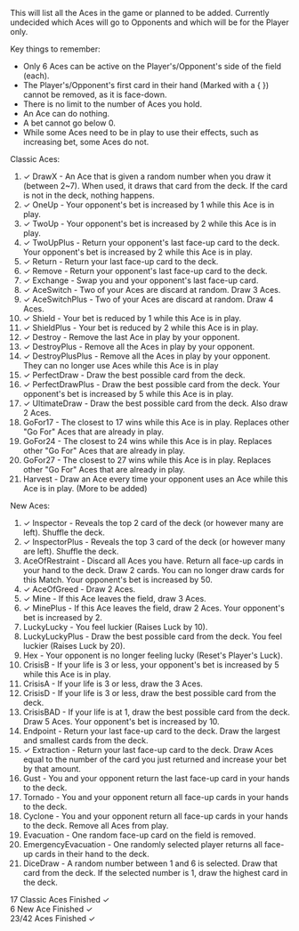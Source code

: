 This will list all the Aces in the game or planned to be added.
Currently undecided which Aces will go to Opponents and which will be for the Player only.

Key things to remember:
- Only 6 Aces can be active on the Player's/Opponent's side of the field (each).
- The Player's/Opponent's first card in their hand (Marked with a { }) cannot be removed, as it is face-down.
- There is no limit to the number of Aces you hold.
- An Ace can do nothing.
- A bet cannot go below 0.
- While some Aces need to be in play to use their effects, such as increasing bet, some Aces do not.

Classic Aces:

1. ✓ DrawX - An Ace that is given a random number when you draw it (between 2~7). When used, it draws that card from the deck. If the card is not in the deck, nothing happens.
2. ✓ OneUp - Your opponent's bet is increased by 1 while this Ace is in play.
3. ✓ TwoUp - Your opponent's bet is increased by 2 while this Ace is in play.
4. ✓ TwoUpPlus - Return your opponent's last face-up card to the deck. Your opponent's bet is increased by 2 while this Ace is in play.
5. ✓ Return - Return your last face-up card to the deck.
6. ✓ Remove - Return your opponent's last face-up card to the deck.
7. ✓ Exchange - Swap you and your opponent's last face-up card.
8. ✓ AceSwitch - Two of your Aces are discard at random. Draw 3 Aces.
9. ✓ AceSwitchPlus - Two of your Aces are discard at random. Draw 4 Aces.
10. ✓ Shield - Your bet is reduced by 1 while this Ace is in play.
11. ✓ ShieldPlus - Your bet is reduced by 2 while this Ace is in play.
12. ✓ Destroy - Remove the last Ace in play by your opponent.
13. ✓ DestroyPlus - Remove all the Aces in play by your opponent.
14. ✓ DestroyPlusPlus - Remove all the Aces in play by your opponent. They can no longer use Aces while this Ace is in play
15. ✓ PerfectDraw - Draw the best possible card from the deck.
16. ✓ PerfectDrawPlus - Draw the best possible card from the deck. Your opponent's bet is increased by 5 while this Ace is in play.
17. ✓ UltimateDraw - Draw the best possible card from the deck. Also draw 2 Aces.
18. GoFor17 - The closest to 17 wins while this Ace is in play. Replaces other "Go For" Aces that are already in play.
19. GoFor24 - The closest to 24 wins while this Ace is in play. Replaces other "Go For" Aces that are already in play.
20. GoFor27 - The closest to 27 wins while this Ace is in play. Replaces other "Go For" Aces that are already in play.
21. Harvest - Draw an Ace every time your opponent uses an Ace while this Ace is in play.
(More to be added)


New Aces:

1. ✓ Inspector - Reveals the top 2 card of the deck (or however many are left). Shuffle the deck.
2. ✓ InspectorPlus - Reveals the top 3 card of the deck (or however many are left). Shuffle the deck.
3. AceOfRestraint - Discard all Aces you have. Return all face-up cards in your hand to the deck. Draw 2 cards. You can no longer draw cards for this Match. Your opponent's bet is increased by 50.
4. ✓ AceOfGreed - Draw 2 Aces.
5. ✓ Mine - If this Ace leaves the field, draw 3 Aces.
6. ✓ MinePlus - If this Ace leaves the field, draw 2 Aces. Your opponent's bet is increased by 2.
7. LuckyLucky - You feel luckier (Raises Luck by 10).
8. LuckyLuckyPlus - Draw the best possible card from the deck. You feel luckier (Raises Luck by 20).
9. Hex - Your opponent is no longer feeling lucky (Reset's Player's Luck).
10. CrisisB - If your life is 3 or less, your opponent's bet is increased by 5 while this Ace is in play.
11. CrisisA - If your life is 3 or less, draw the 3 Aces.
12. CrisisD - If your life is 3 or less, draw the best possible card from the deck.
13. CrisisBAD - If your life is at 1, draw the best possible card from the deck. Draw 5 Aces. Your opponent's bet is increased by 10.
14. Endpoint - Return your last face-up card to the deck. Draw the largest and smallest cards from the deck.
15. ✓ Extraction - Return your last face-up card to the deck. Draw Aces equal to the number of the card you just returned and increase your bet by that amount.
16. Gust - You and your opponent return the last face-up card in your hands to the deck.
17. Tornado - You and your opponent return all face-up cards in your hands to the deck.
18. Cyclone - You and your opponent return all face-up cards in your hands to the deck. Remove all Aces from play.
19. Evacuation - One random face-up card on the field is removed.
20. EmergencyEvacuation - One randomly selected player returns all face-up cards in their hand to the deck.
21. DiceDraw - A random number between 1 and 6 is selected. Draw that card from the deck. If the selected number is 1, draw the highest card in the deck.

17 Classic Aces Finished ✓  
6 New Ace Finished ✓  
23/42 Aces Finished ✓  
